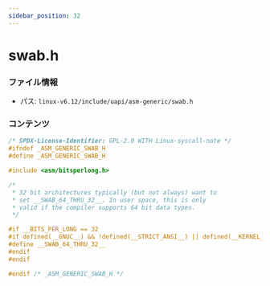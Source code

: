 ```yaml
---
sidebar_position: 32
---
```

# swab.h

### ファイル情報

- パス: `linux-v6.12/include/uapi/asm-generic/swab.h`

### コンテンツ

```h
/* SPDX-License-Identifier: GPL-2.0 WITH Linux-syscall-note */
#ifndef _ASM_GENERIC_SWAB_H
#define _ASM_GENERIC_SWAB_H

#include <asm/bitsperlong.h>

/*
 * 32 bit architectures typically (but not always) want to
 * set __SWAB_64_THRU_32__. In user space, this is only
 * valid if the compiler supports 64 bit data types.
 */

#if __BITS_PER_LONG == 32
#if defined(__GNUC__) && !defined(__STRICT_ANSI__) || defined(__KERNEL__)
#define __SWAB_64_THRU_32__
#endif
#endif

#endif /* _ASM_GENERIC_SWAB_H */

```

